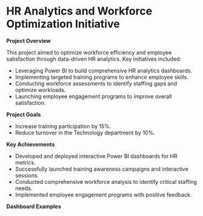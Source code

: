 # HR Analytics and Workforce Optimization Initiative

**Project Overview**

This project aimed to optimize workforce efficiency and employee satisfaction through data-driven HR analytics. Key initiatives included:

* Leveraging Power BI to build comprehensive HR analytics dashboards.
* Implementing targeted training programs to enhance employee skills.
* Conducting workforce assessments to identify staffing gaps and optimize workloads.
* Launching employee engagement programs to improve overall satisfaction.

**Project Goals**

* Increase training participation by 15%.
* Reduce turnover in the Technology department by 10%.

**Key Achievements**

* Developed and deployed interactive Power BI dashboards for HR metrics.
* Successfully launched training awareness campaigns and interactive sessions.
* Conducted comprehensive workforce analysis to identify critical staffing needs.
* Implemented employee engagement programs with positive feedback.

**Dashboard Examples**

[Image of Demography]: Demography.png
[Image of Employee Information]: https://github.com/Khadiga-Hisham/HR-Analytics-Dashboard/blob/79b558f885b13705a4d72c1bada86759a1446e5d/Employee%20Information.png
[Image of Rates]: Rates.png

